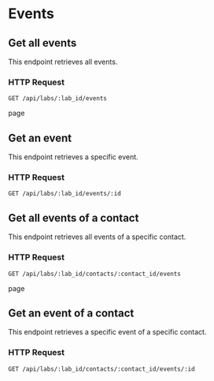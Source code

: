 # Events

## Get all events

This endpoint retrieves all events.

### HTTP Request

`GET /api/labs/:lab_id/events`

page

## Get an event

This endpoint retrieves a specific event.

### HTTP Request

`GET /api/labs/:lab_id/events/:id`

## Get all events of a contact

This endpoint retrieves all events of a specific contact.

### HTTP Request

`GET /api/labs/:lab_id/contacts/:contact_id/events`

page

## Get an event of a contact

This endpoint retrieves a specific event of a specific contact.

### HTTP Request

`GET /api/labs/:lab_id/contacts/:contact_id/events/:id`
